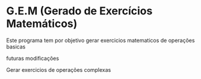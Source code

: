 # G.E.M (Gerado de Exercícios Matemáticos)

Este programa tem por objetivo gerar exercicios matematicos de operações basicas 

futuras modificações

Gerar exercicios de operações complexas

